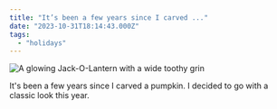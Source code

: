 ```yaml
---
title: "It’s been a few years since I carved ..."
date: "2023-10-31T18:14:43.000Z"
tags: 
  - "holidays"
---
```


![A glowing Jack-O-Lantern with a wide toothy grin](images/IMG_3296-1024x988.jpeg)

It's been a few years since I carved a pumpkin. I decided to go with a classic look this year.

